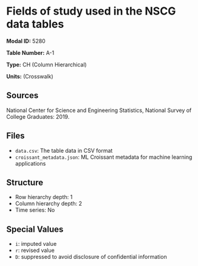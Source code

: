 # Fields of study used in the NSCG data tables

**Modal ID:** 5280

**Table Number:** A-1

**Type:** CH (Column Hierarchical)

**Units:** (Crosswalk)

## Sources

National Center for Science and Engineering Statistics, National Survey of College Graduates: 2019.

## Files

- `data.csv`: The table data in CSV format
- `croissant_metadata.json`: ML Croissant metadata for machine learning applications

## Structure

- Row hierarchy depth: 1
- Column hierarchy depth: 2
- Time series: No

## Special Values

- `i`: imputed value
- `r`: revised value
- `D`: suppressed to avoid disclosure of confidential information
